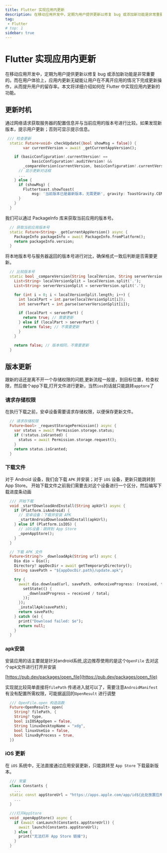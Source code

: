 ```yaml
---
title: Flutter 实现应用内更新
description: 在移动应用开发中，定期为用户提供更新以修复 bug 或添加新功能是非常重要的。而在用户体验上，应用内更新无疑能让用户在不离开应用的情况下完成更新操作，从而提升用户的留存率。本文将详细介绍如何在 Flutter 中实现应用内更新的功能。
tag:
 - Flutter
# top: 1
sidebar: true
---
```


# Flutter 实现应用内更新

在移动应用开发中，定期为用户提供更新以修复 bug 或添加新功能是非常重要的。而在用户体验上，应用内更新无疑能让用户在不离开应用的情况下完成更新操作，从而提升用户的留存率。本文将详细介绍如何在 Flutter 中实现应用内更新的功能。

## 更新时机

通过网络请求获取服务器的配置信息并与当前应用的版本号进行比较。如果发现新版本，提示用户更新；否则可显示提示信息。

```dart 
 /// 检查更新
  static Future<void> checkUpdate({bool showMsg = false}) {
        var currentVersion = await _getCurrentAppVersion();

    if (basicConfiguration!.currentVersion! ==
            basicConfiguration!.auditVersion! &&
        _compareVersion(currentVersion, basicConfiguration!.currentVersion!)) {
      // 显示更新对话框
      ...
    } else {
      if (showMsg) {
        Fluttertoast.showToast(
            msg: '当前版本已是最新版本，无需更新', gravity: ToastGravity.CENTER);
      }
    }
  }

```
我们可以通过 PackageInfo 库来获取当前应用的版本号。
```dart
  // 获取当前应用版本号
  static Future<String> _getCurrentAppVersion() async {
    PackageInfo packageInfo = await PackageInfo.fromPlatform();
    return packageInfo.version;
  }

```
将本地版本号与服务器返回的版本号进行对比，确保格式一致后判断是否需要更新。
```dart
  // 比较版本号
  static bool _compareVersion(String localVersion, String serverVersion) {
    List<String> localVersionSplit = localVersion.split('.');
    List<String> serverVersionSplit = serverVersion.split('.');

    for (int i = 0; i < localVersionSplit.length; i++) {
      int localPart = int.parse(localVersionSplit[i]);
      int serverPart = int.parse(serverVersionSplit[i]);

      if (localPart < serverPart) {
        return true; // 需要更新
      } else if (localPart > serverPart) {
        return false; // 不需要更新
      }
    }

    return false; // 版本相同，不需要更新
  }

```

## 版本更新

跟新的话还是离不开一个存储权限的问题,更新流程一般是，到目标位置，检查权限，然后做个app下载,打开文件进行更新，当然`ios`的话就只能跳转`apptore`了

### 请求存储权限

在执行下载之前，安卓设备需要请求存储权限，以便保存更新文件。
```dart
  // 请求存储权限
  Future<bool> _requestStoragePermission() async {
    var status = await Permission.storage.status;
    if (!status.isGranted) {
      status = await Permission.storage.request();
    }
    return status.isGranted;
  }
```

### 下载文件
对于 Android 设备，我们会下载 `APK` 并安装；对于 `iOS` 设备，更新只能跳转到 App Store。
开始下载文件之前我们需要去对这个设备进行一个区分，然后编写下载进度条动画

```dart
  /// 开始下载
  void _startDownloadAndInstall(String apkUrl) async {
    if (Platform.isAndroid) {
      // 安卓设备：下载并安装 APK
      _startAndroidDownloadAndInstall(apkUrl);
    } else if (Platform.isIOS) {
      // iOS设备：跳转到 App Store
      _openAppStore();
    }
  }

  // 下载 APK 文件
  Future<String?> _downloadApk(String url) async {
    Dio dio = Dio();
    Directory? appDocDir = await getTemporaryDirectory();
    String savePath = "${appDocDir.path}/update.apk";

    try {
      await dio.download(url, savePath, onReceiveProgress: (received, total) {
        setState(() {
          _downloadProgress = received / total;
        });
      });
      _installApk(savePath);
      return savePath;
    } catch (e) {
      print("Download failed: $e");
      return null;
    }
  }
```

### apk安装

安装应用的话主要就是针对android系统,这边推荐使用的是这个`OpenFile` 去对这个apk文件进行打开并安装

[https://pub.dev/packages/open_file](https://pub.dev/packages/open_file)

实现就比较简单直接将`filePath` 传递进入就可以了，需要注意`AndroidManifest` 有没有配置所需权限，可能据返回的`OpenResult` 进行调整

```dart
  /// OpenFile.open 构造函数
  Future<OpenResult> open(
    String? filePath, {
    String? type,
    bool isIOSAppOpen = false,
    String linuxDesktopName = "xdg",
    bool linuxUseGio = false,
    bool linuxByProcess = true,
  })

```

###  iOS 更新

在 `iOS` 系统中，无法直接通过应用安装更新，只能跳转至 `App Store` 下载最新版本。

```dart
  /// 常量
  class Constants {
    ...
  static const appStoreUrl = "https://apps.apple.com/app/id${此处放置应用的id}";
    ...
  }

  ///打开AppStore
  void _openAppStore() async {
    if (await canLaunch(Constants.appStoreUrl)) {
      await launch(Constants.appStoreUrl);
    } else {
      print("无法打开 App Store 链接");
    }
  }
```


